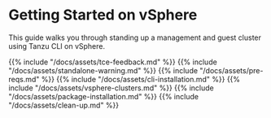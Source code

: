 # Getting Started on vSphere

This guide walks you through standing up a management and guest cluster using
Tanzu CLI on vSphere.

{{% include "/docs/assets/tce-feedback.md" %}}
{{% include "/docs/assets/standalone-warning.md" %}}
{{% include "/docs/assets/pre-reqs.md" %}}
{{% include "/docs/assets/cli-installation.md" %}}
{{% include "/docs/assets/vsphere-clusters.md" %}}
{{% include "/docs/assets/package-installation.md" %}}
{{% include "/docs/assets/clean-up.md" %}}
